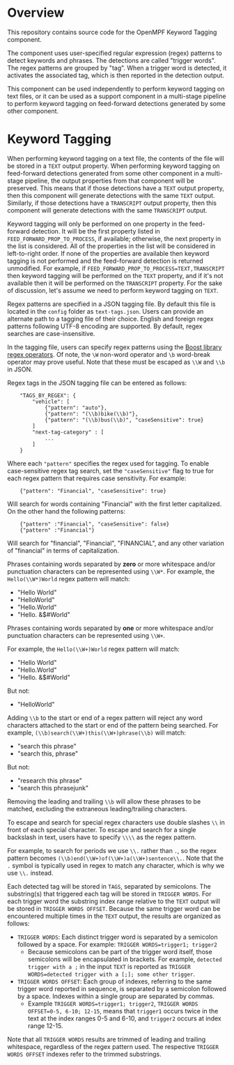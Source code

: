# Overview

This repository contains source code for the OpenMPF Keyword Tagging component.

The component uses user-specified regular expression (regex) patterns to detect
keywords and phrases. The detections are called "trigger words". The regex
patterns are grouped by "tag". When a trigger word is detected, it activates the
associated tag, which is then reported in the detection output.

This component can be used independently to perform keyword tagging on text
files, or it can be used as a support component in a multi-stage pipeline to
perform keyword tagging on feed-forward detections generated by some other
component.

# Keyword Tagging

When performing keyword tagging on a text file, the contents of the file will be
stored in a `TEXT` output property. When performing keyword tagging on
feed-forward detections generated from some other component in a multi-stage
pipeline, the output properties from that component will be preserved. This
means that if those detections have a `TEXT` output property, then this
component will generate detections with the same `TEXT` output. Similarly, if
those detections have a `TRANSCRIPT` output property, then this component will
generate detections with the same `TRANSCRIPT` output.

Keyword tagging will only be performed on one property in the feed-forward
detection. It will be the first property listed in
`FEED_FORWARD_PROP_TO_PROCESS`, if available; otherwise, the next property in
the list is considered. All of the properties in the list will be considered in
left-to-right order. If none of the properties are available then keyword
tagging is not performed and the feed-forward detection is returned unmodified.
For example, if `FEED_FORWARD_PROP_TO_PROCESS=TEXT,TRANSCRIPT` then keyword
tagging will be performed on the `TEXT` property, and if it's not available then
it will be performed on the `TRANSCRIPT` property. For the sake of discussion,
let's assume we need to perform keyword tagging on `TEXT`.

Regex patterns are specified in a JSON tagging file. By default this file is
located in the `config` folder as `text-tags.json`. Users can provide an
alternate path to a tagging file of their choice. English and foreign regex
patterns following UTF-8 encoding are supported. By default, regex searches are
case-insensitive.

In the tagging file, users can specify regex patterns using the [Boost library
regex operators](https://cs.brown.edu/~jwicks/boost/libs/regex/doc/syntax.html).
Of note, the `\W` non-word operator and `\b` word-break operator may prove
useful. Note that these must be escaped as `\\W` and `\\b` in JSON.

Regex tags in the JSON tagging file can be entered as follows:

```
    "TAGS_BY_REGEX": {
        "vehicle": [
            {"pattern": "auto"},
            {"pattern": "(\\b)bike(\\b)"},
            {"pattern": "(\\b)bus(\\b)", "caseSensitive": true}
        ]
        "next-tag-category" : [
            ...
        ]
    }
```

Where each `"pattern"` specifies the regex used for tagging. To enable
case-sensitive regex tag search, set the `"caseSensitive"` flag to true for each
regex pattern that requires case sensitivity. For example:

```
    {"pattern": "Financial", "caseSensitive": true}
```

Will search for words containing "Financial" with the first letter capitalized.
On the other hand the following patterns:

```
    {"pattern" :"Financial", "caseSensitive": false}
    {"pattern" :"Financial"}
```

Will search for "financial", "Financial", "FINANCIAL", and any other variation
of "financial" in terms of capitalization.

Phrases containing words separated by **zero** or more whitespace and/or
punctuation characters can be represented using `\\W*`. For example, the
`Hello(\\W*)World` regex pattern will match:

* "Hello World"
* "HelloWorld"
* "Hello.World"
* "Hello. &$#World"

Phrases containing words separated by **one** or more whitespace and/or
punctuation characters can be represented using `\\W+`.

For example, the `Hello(\\W+)World` regex pattern will match:

* "Hello World"
* "Hello.World"
* "Hello. &$#World"

But not:

* "HelloWorld"

Adding `\\b` to the start or end of a regex pattern will reject any word
characters attached to the start or end of the pattern being searched. For
example, `(\\b)search(\\W+)this(\\W+)phrase(\\b)` will match:

* "search this phrase"
* "search  this, phrase"

But not:

* "research this phrase"
* "search this phrasejunk"

Removing the leading and trailing `\\b` will allow these phrases to be matched,
excluding the extraneous leading/trailing characters.

To escape and search for special regex characters use double slashes `\\` in
front of each special character. To escape and search for a single backslash in
text, users have to specify `\\\\` as the regex pattern.

For example, to search for periods we use `\\.` rather than `.`, so the regex
pattern becomes `(\\b)end(\\W+)of(\\W+)a(\\W+)sentence\\.`. Note that the `.`
symbol is typically used in regex to match any character, which is why we use `\\.`
instead.

Each detected tag will be stored in `TAGS`, separated by semicolons. The
substring(s) that triggered each tag will be stored in `TRIGGER WORDS`. For each
trigger word the substring index range relative to the `TEXT` output will be
stored in `TRIGGER WORDS OFFSET`. Because the same trigger word can be
encountered multiple times in the `TEXT` output, the results are organized as
follows:

* `TRIGGER WORDS`: Each distinct trigger word is separated by a semicolon
followed by a space. For example: `TRIGGER WORDS=trigger1; trigger2`
    * Because semicolons can be part of the trigger word itself, those
    semicolons will be encapsulated in brackets. For example,
    `detected trigger with a ;` in the input `TEXT` is reported as
    `TRIGGER WORDS=detected trigger with a [;]; some other trigger`.
* `TRIGGER WORDS OFFSET`: Each group of indexes, referring to the same trigger
word reported in sequence, is separated by a semicolon followed by a space.
Indexes within a single group are separated by commas.
    * Example `TRIGGER WORDS=trigger1; trigger2`,
    `TRIGGER WORDS OFFSET=0-5, 6-10; 12-15`, means that `trigger1` occurs twice
    in the text at the index ranges 0-5 and 6-10, and `trigger2` occurs at index
    range 12-15.

Note that all `TRIGGER WORDS` results are trimmed of leading and trailing
whitespace, regardless of the regex pattern used. The respective
`TRIGGER WORDS OFFSET` indexes refer to the trimmed substrings.

